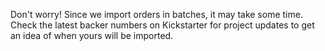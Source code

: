 <p>Don't worry! Since we import orders in batches, it may take some time. Check the latest backer numbers on Kickstarter for project updates to get an idea of when yours will be imported.</p>